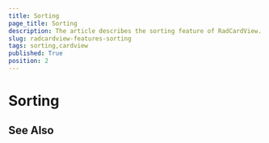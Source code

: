 ```yaml
---
title: Sorting
page_title: Sorting
description: The article describes the sorting feature of RadCardView.
slug: radcardview-features-sorting
tags: sorting,cardview
published: True
position: 2
---
```


# Sorting

## See Also